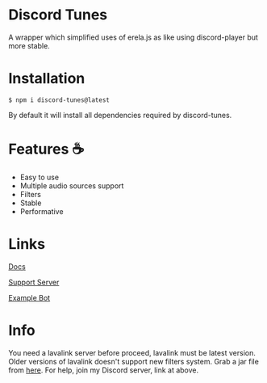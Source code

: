 # Discord Tunes
A wrapper which simplified uses of erela.js as like using discord-player but more stable.

# Installation
```
$ npm i discord-tunes@latest
```
By default it will install all dependencies required by discord-tunes.

# Features ☕
- Easy to use
- Multiple audio sources support
- Filters
- Stable
- Performative

# Links
[Docs](https://github.com/dragonfirefox/discord-tunes/blob/main/docs/docs.md)

[Support Server](https://discord.gg/3JCCHjv6ZK)

[Example Bot](https://github.com/dragonfirefox/discord-tunes/tree/main/example)


# Info
You need a lavalink server before proceed, lavalink must be latest version. Older versions of lavalink doesn't support new filters system. Grab a jar file from [here](https://github.com/freyacodes/Lavalink/releases). For help, join my Discord server, link at above.
